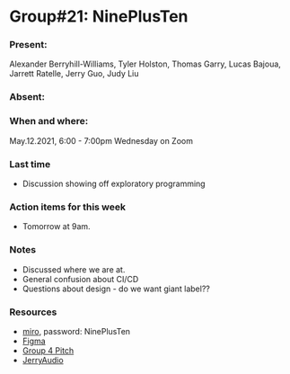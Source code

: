 # Group#21: NinePlusTen

### Present: 
Alexander Berryhill-Williams, Tyler Holston, Thomas Garry, Lucas Bajoua, Jarrett Ratelle, Jerry Guo, Judy Liu

### Absent:

### When and where:
May.12.2021, 6:00 - 7:00pm Wednesday on Zoom

### Last time
- Discussion showing off exploratory programming

### Action items for this week
- Tomorrow at 9am.

### Notes
- Discussed where we are at.
- General confusion about CI/CD
- Questions about design - do we want giant label??
  
### Resources
- [miro](https://miro.com/app/board/o9J_lJdxiAU=/), password: NinePlusTen
- [Figma](https://www.figma.com/file/ozPYo9xDLUzF46TTTyFECs/NinePlusTen?node-id=29%3A0)
- [Group 4 Pitch](https://github.com/AlexisChen99/cse110-w21-group4/blob/main/specs/pitch/MVP%20Project%20Pitch.pdf)
- [JerryAudio](https://docs.google.com/document/d/1DTeu0fCqwd32mrfJILiDyT8WtjWKaQgDq9T0JlL-BX0/edit)
